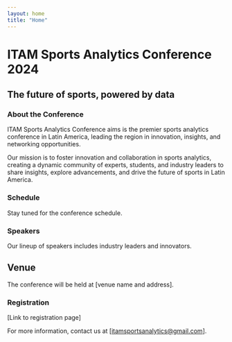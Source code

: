 ```yaml
---
layout: home
title: "Home"
---
```

# ITAM Sports Analytics Conference 2024
[](images/logo_png.jpeg)
## The future of sports, powered by data

### About the Conference

ITAM Sports Analytics Conference aims is the premier sports analytics conference in Latin America, leading the region in innovation, insights, and networking opportunities.

Our mission is to foster innovation and collaboration in sports analytics, creating a dynamic community of experts, students, and industry leaders to
share insights, explore advancements, and drive the future of sports in Latin America.

### Schedule

Stay tuned for the conference schedule.

### Speakers

Our lineup of speakers includes industry leaders and innovators.

## Venue

The conference will be held at [venue name and address].

### Registration

[Link to registration page]

For more information, contact us at [itamsportsanalytics@gmail.com].